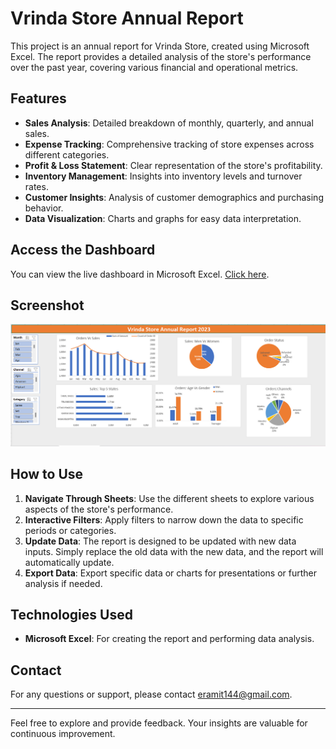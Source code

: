 # Vrinda Store Annual Report

This project is an annual report for Vrinda Store, created using Microsoft Excel. The report provides a detailed analysis of the store's performance over the past year, covering various financial and operational metrics.

## Features

- **Sales Analysis**: Detailed breakdown of monthly, quarterly, and annual sales.
- **Expense Tracking**: Comprehensive tracking of store expenses across different categories.
- **Profit & Loss Statement**: Clear representation of the store's profitability.
- **Inventory Management**: Insights into inventory levels and turnover rates.
- **Customer Insights**: Analysis of customer demographics and purchasing behavior.
- **Data Visualization**: Charts and graphs for easy data interpretation.

## Access the Dashboard

You can view the live dashboard in Microsoft Excel. [Click here](https://1drv.ms/x/s!AvQAlS2fyeLOiOAXu8_qx1BT6yWtGw?e=0ddTnR).

## Screenshot

![Vrinda Store Annual Report](https://github.com/amit-069/ExcelProject1/blob/main/Screenshot%202024-08-03%20004530.png)

## How to Use

1. **Navigate Through Sheets**: Use the different sheets to explore various aspects of the store's performance.
2. **Interactive Filters**: Apply filters to narrow down the data to specific periods or categories.
3. **Update Data**: The report is designed to be updated with new data inputs. Simply replace the old data with the new data, and the report will automatically update.
4. **Export Data**: Export specific data or charts for presentations or further analysis if needed.

## Technologies Used

- **Microsoft Excel**: For creating the report and performing data analysis.

## Contact

For any questions or support, please contact [eramit144@gmail.com](mailto:eramit144@gmail.com).

---

Feel free to explore and provide feedback. Your insights are valuable for continuous improvement.
